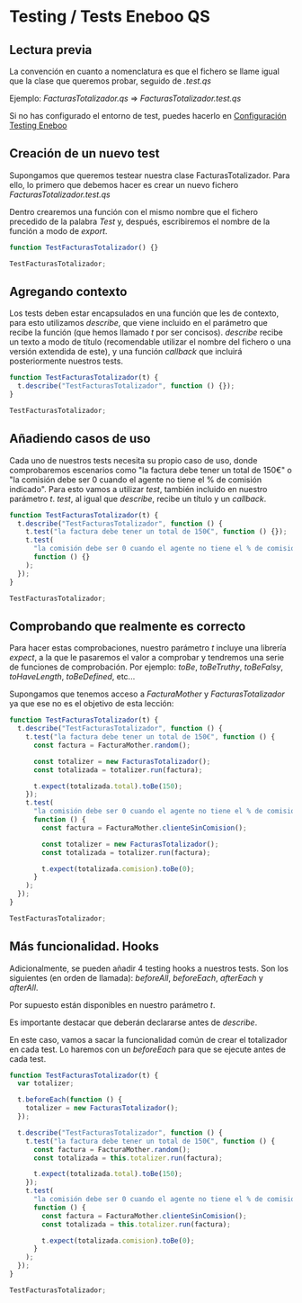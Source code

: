 # Testing / Tests Eneboo QS

## Lectura previa

La convención en cuanto a nomenclatura es que el fichero se llame igual que la clase que queremos probar, seguido de _.test.qs_

Ejemplo: _FacturasTotalizador.qs_ => _FacturasTotalizador.test.qs_

Si no has configurado el entorno de test, puedes hacerlo en [Configuración Testing Eneboo](./tests_qs_config.md)

## Creación de un nuevo test

Supongamos que queremos testear nuestra clase FacturasTotalizador. Para ello, lo primero que debemos hacer es crear un nuevo fichero _FacturasTotalizador.test.qs_

Dentro crearemos una función con el mismo nombre que el fichero precedido de la palabra _Test_ y, después, escribiremos el nombre de la función a modo de _export_.

```js
function TestFacturasTotalizador() {}

TestFacturasTotalizador;
```

## Agregando contexto

Los tests deben estar encapsulados en una función que les de contexto, para esto utilizamos _describe_, que viene incluido en el parámetro que recibe la función (que hemos llamado _t_ por ser concisos). _describe_ recibe un texto a modo de título (recomendable utilizar el nombre del fichero o una versión extendida de este), y una función _callback_ que incluirá posteriormente nuestros tests.

```js
function TestFacturasTotalizador(t) {
  t.describe("TestFacturasTotalizador", function () {});
}

TestFacturasTotalizador;
```

## Añadiendo casos de uso

Cada uno de nuestros tests necesita su propio caso de uso, donde comprobaremos escenarios como "la factura debe tener un total de 150€" o "la comisión debe ser 0 cuando el agente no tiene el % de comisión indicado". Para esto vamos a utilizar _test_, también incluido en nuestro parámetro _t_. _test_, al igual que _describe_, recibe un título y un _callback_.

```js
function TestFacturasTotalizador(t) {
  t.describe("TestFacturasTotalizador", function () {
    t.test("la factura debe tener un total de 150€", function () {});
    t.test(
      "la comisión debe ser 0 cuando el agente no tiene el % de comisión indicado",
      function () {}
    );
  });
}

TestFacturasTotalizador;
```

## Comprobando que realmente es correcto

Para hacer estas comprobaciones, nuestro parámetro _t_ incluye una librería _expect_, a la que le pasaremos el valor a comprobar y tendremos una serie de funciones de comprobación. Por ejemplo: _toBe_, _toBeTruthy_, _toBeFalsy_, _toHaveLength_, _toBeDefined_, etc...

Supongamos que tenemos acceso a _FacturaMother_ y _FacturasTotalizador_ ya que ese no es el objetivo de esta lección:

```js
function TestFacturasTotalizador(t) {
  t.describe("TestFacturasTotalizador", function () {
    t.test("la factura debe tener un total de 150€", function () {
      const factura = FacturaMother.random();

      const totalizer = new FacturasTotalizador();
      const totalizada = totalizer.run(factura);

      t.expect(totalizada.total).toBe(150);
    });
    t.test(
      "la comisión debe ser 0 cuando el agente no tiene el % de comisión indicado",
      function () {
        const factura = FacturaMother.clienteSinComision();

        const totalizer = new FacturasTotalizador();
        const totalizada = totalizer.run(factura);

        t.expect(totalizada.comision).toBe(0);
      }
    );
  });
}

TestFacturasTotalizador;
```

## Más funcionalidad. Hooks

Adicionalmente, se pueden añadir 4 testing hooks a nuestros tests. Son los siguientes (en orden de llamada): _beforeAll_, _beforeEach_, _afterEach_ y _afterAll_.

Por supuesto están disponibles en nuestro parámetro _t_.

Es importante destacar que deberán declararse antes de _describe_.

En este caso, vamos a sacar la funcionalidad común de crear el totalizador en cada test. Lo haremos con un _beforeEach_ para que se ejecute antes de cada test.

```js
function TestFacturasTotalizador(t) {
  var totalizer;

  t.beforeEach(function () {
    totalizer = new FacturasTotalizador();
  });

  t.describe("TestFacturasTotalizador", function () {
    t.test("la factura debe tener un total de 150€", function () {
      const factura = FacturaMother.random();
      const totalizada = this.totalizer.run(factura);

      t.expect(totalizada.total).toBe(150);
    });
    t.test(
      "la comisión debe ser 0 cuando el agente no tiene el % de comisión indicado",
      function () {
        const factura = FacturaMother.clienteSinComision();
        const totalizada = this.totalizer.run(factura);

        t.expect(totalizada.comision).toBe(0);
      }
    );
  });
}

TestFacturasTotalizador;
```

